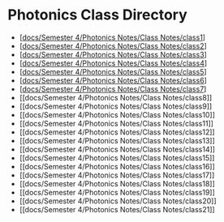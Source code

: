 # Photonics Class Directory
- [[docs/Semester 4/Photonics Notes/Class Notes/class1]]
- [[docs/Semester 4/Photonics Notes/Class Notes/class2]]
- [[docs/Semester 4/Photonics Notes/Class Notes/class3]]
- [[docs/Semester 4/Photonics Notes/Class Notes/class4]]
- [[docs/Semester 4/Photonics Notes/Class Notes/class5]]
- [[docs/Semester 4/Photonics Notes/Class Notes/class6]]
- [[docs/Semester 4/Photonics Notes/Class Notes/class7]]
- [[docs/Semester 4/Photonics Notes/Class Notes/class8]]
- [[docs/Semester 4/Photonics Notes/Class Notes/class9]]
- [[docs/Semester 4/Photonics Notes/Class Notes/class10]]
- [[docs/Semester 4/Photonics Notes/Class Notes/class11]]
- [[docs/Semester 4/Photonics Notes/Class Notes/class12]]
- [[docs/Semester 4/Photonics Notes/Class Notes/class13]]
- [[docs/Semester 4/Photonics Notes/Class Notes/class14]]
- [[docs/Semester 4/Photonics Notes/Class Notes/class15]]
- [[docs/Semester 4/Photonics Notes/Class Notes/class16]]
- [[docs/Semester 4/Photonics Notes/Class Notes/class17]]
- [[docs/Semester 4/Photonics Notes/Class Notes/class18]]
- [[docs/Semester 4/Photonics Notes/Class Notes/class19]]
- [[docs/Semester 4/Photonics Notes/Class Notes/class20]]
- [[docs/Semester 4/Photonics Notes/Class Notes/class21]]








[//begin]: # "Autogenerated link references for markdown compatibility"
[docs/Semester 4/Photonics Notes/Class Notes/class1]: class1.md "Photonics Solid-State Lesson 1"
[docs/Semester 4/Photonics Notes/Class Notes/class2]: class2.md "Photonics 1 Lesson 2"
[docs/Semester 4/Photonics Notes/Class Notes/class3]: class3.md "Photonics 1 Lesson 3"
[docs/Semester 4/Photonics Notes/Class Notes/class4]: class4.md "Photonics 1 Lesson 4"
[docs/Semester 4/Photonics Notes/Class Notes/class5]: class5.md "Photonics 1 Lesson 5"
[docs/Semester 4/Photonics Notes/Class Notes/class6]: class6.md "Photonics 1 Lesson 6"
[docs/Semester 4/Photonics Notes/Class Notes/class7]: class7.md "Photonics 1 Lesson 7"
[//end]: # "Autogenerated link references"
